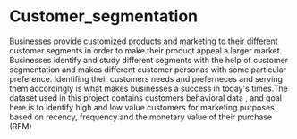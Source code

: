 # Customer_segmentation
Businesses provide customized products and marketing to their different customer segments in order to make their product appeal a larger market. Businesses identify and study different segments with the help of customer segmentation and makes different customer personas with some particular preference. Identifing their customers needs and preferneces and serving them accordingly is what makes businesses a success in today's times.The dataset used in this project contains customers behavioral data , and goal here is to identify high and low value customers for marketing purposes based on recency, frequency and the monetary value of their purchase (RFM)
